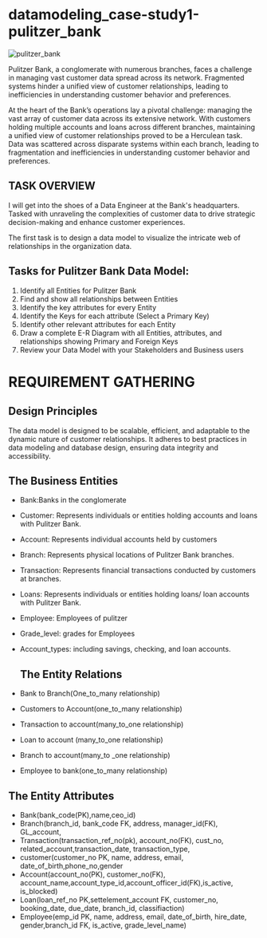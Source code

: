 # datamodeling_case-study1-pulitzer_bank
![pulitzer_bank](https://github.com/GadAugust/datamodeling_case-study1-pulitzer_bank/assets/81167692/e718d591-4711-4718-b3fc-4320abfc7030)


Pulitzer Bank, a conglomerate with numerous branches, faces a challenge in managing vast customer data spread across its network. Fragmented systems hinder a unified view of customer relationships, leading to inefficiencies in understanding customer behavior and preferences.

At the heart of the Bank’s operations lay a pivotal challenge: managing the vast array of
customer data across its extensive network. With customers holding multiple accounts
and loans across different branches, maintaining a unified view of customer relationships
proved to be a Herculean task. Data was scattered across disparate systems within each
branch, leading to fragmentation and inefficiencies in understanding customer behavior
and preferences.

## TASK OVERVIEW
I will get into the shoes of a Data Engineer at the Bank's headquarters.  Tasked with unraveling the
complexities of customer data to drive strategic decision-making and enhance customer
experiences.

The first task is to design a data model to visualize the intricate web of relationships in
the organization data.

## Tasks for Pulitzer Bank Data Model:
1. Identify all Entities for Pulitzer Bank
2. Find and show all relationships between Entities
3. Identify the key attributes for every Entity
4. Identify the Keys for each attribute (Select a Primary Key)
5. Identify other relevant attributes for each Entity
6. Draw a complete E-R Diagram with all Entities, attributes, and relationships showing Primary and Foreign Keys
7. Review your Data Model with your Stakeholders and Business users
   
# REQUIREMENT GATHERING

## Design Principles
The data model is designed to be scalable, efficient, and adaptable to the dynamic nature of customer relationships. It adheres to best practices in data modeling and database design, ensuring data integrity and accessibility.

## The Business Entities
- Bank:Banks in the conglomerate
- Customer: Represents individuals or entities holding accounts and loans with Pulitzer Bank.
- Account: Represents individual accounts held by customers
- Branch: Represents physical locations of Pulitzer Bank branches.
- Transaction: Represents financial transactions conducted by customers at branches.
- Loans: Represents individuals or entities holding loans/ loan accounts with Pulitzer Bank.
- Employee: Employees of pulitzer
- Grade_level: grades for Employees
- Account_types: including savings, checking, and loan accounts.

  ## The Entity Relations
- Bank to Branch(One_to_many relationship)
- Customers to Account(one_to_many relationship)
- Transaction to account(many_to_one relationship)
- Loan to account (many_to_one relationship)
- Branch to account(many_to _one relationship)
- Employee to bank(one_to_many relationship)

 ## The Entity Attributes
- Bank(bank_code(PK),name,ceo_id)
- Branch(branch_id, bank_code FK, address, manager_id(FK), GL_account,
- Transaction(transaction_ref_no(pk), account_no(FK), cust_no, related_account,transaction_date, transaction_type,
- customer(customer_no PK, name, address, email, date_of_birth,phone_no,gender
- Account(account_no(PK), customer_no(FK), account_name,account_type_id,account_officer_id(FK),is_active, is_blocked)
- Loan(loan_ref_no PK,settelement_account FK, customer_no, booking_date, due_date, branch_id, classifiaction)
- Employee(emp_id PK, name, address, email, date_of_birth, hire_date, gender,branch_id FK, is_active, grade_level_name)

  



